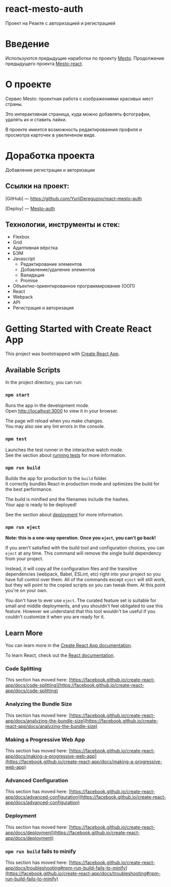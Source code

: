 # react-mesto-auth

Проект на Реакте с авторизацией и регистрацией
# Введение

Используются предыдущие наработки по проекту [Mesto](https://github.com/YuriiDereguzov/mesto "Ссылка на GitHub").
Продолжение предыдущего проекта [Mesto-react](https://github.com/YuriiDereguzov/mesto-react "Ссылка на GitHub").
# О проекте

Сервис Mesto: проектная работа с изображениями красивых мест страны.

Это интерактивная страница, куда можно добавлять фотографии, удалять их и ставить лайки.

В проекте имеется возможность редактированния профиля и просмотра карточек в увеличеном виде.

# Доработка проекта
Добавление регистрации и авторизации

## Ссылки на проект:

[GitHub] — https://github.com/YuriiDereguzov/react-mesto-auth

[Deploy] — [Mesto-auth](https://yuriidereguzov.github.io/react-mesto-auth "Ссылка на сайт")

## Технологии, инструменты и стек:

<ul>
  <li>Flexbox</li>
  <li>Grid</li>
  <li>Адаптивная вёрстка</li>
  <li>БЭМ</li>
  <li>Javascript
    <ul>
      <li>Редактирование элементов</li>
      <li>Добавление/удаление элементов</li>
      <li>Валидация</li>
      <li>Promise</li>
    </ul>
  </li>
  <li>Объектно-ориентированное программирование (ООП)</li>
  <li>React</li>
  <li>Webpack</li>
  <li>API</li>
  <li>Регистрация и авторизация</li>
</ul>


# Getting Started with Create React App

This project was bootstrapped with [Create React App](https://github.com/facebook/create-react-app).

## Available Scripts

In the project directory, you can run:

### `npm start`

Runs the app in the development mode.\
Open [http://localhost:3000](http://localhost:3000) to view it in your browser.

The page will reload when you make changes.\
You may also see any lint errors in the console.

### `npm test`

Launches the test runner in the interactive watch mode.\
See the section about [running tests](https://facebook.github.io/create-react-app/docs/running-tests) for more information.

### `npm run build`

Builds the app for production to the `build` folder.\
It correctly bundles React in production mode and optimizes the build for the best performance.

The build is minified and the filenames include the hashes.\
Your app is ready to be deployed!

See the section about [deployment](https://facebook.github.io/create-react-app/docs/deployment) for more information.

### `npm run eject`

**Note: this is a one-way operation. Once you `eject`, you can't go back!**

If you aren't satisfied with the build tool and configuration choices, you can `eject` at any time. This command will remove the single build dependency from your project.

Instead, it will copy all the configuration files and the transitive dependencies (webpack, Babel, ESLint, etc) right into your project so you have full control over them. All of the commands except `eject` will still work, but they will point to the copied scripts so you can tweak them. At this point you're on your own.

You don't have to ever use `eject`. The curated feature set is suitable for small and middle deployments, and you shouldn't feel obligated to use this feature. However we understand that this tool wouldn't be useful if you couldn't customize it when you are ready for it.

## Learn More

You can learn more in the [Create React App documentation](https://facebook.github.io/create-react-app/docs/getting-started).

To learn React, check out the [React documentation](https://reactjs.org/).

### Code Splitting

This section has moved here: [https://facebook.github.io/create-react-app/docs/code-splitting](https://facebook.github.io/create-react-app/docs/code-splitting)

### Analyzing the Bundle Size

This section has moved here: [https://facebook.github.io/create-react-app/docs/analyzing-the-bundle-size](https://facebook.github.io/create-react-app/docs/analyzing-the-bundle-size)

### Making a Progressive Web App

This section has moved here: [https://facebook.github.io/create-react-app/docs/making-a-progressive-web-app](https://facebook.github.io/create-react-app/docs/making-a-progressive-web-app)

### Advanced Configuration

This section has moved here: [https://facebook.github.io/create-react-app/docs/advanced-configuration](https://facebook.github.io/create-react-app/docs/advanced-configuration)

### Deployment

This section has moved here: [https://facebook.github.io/create-react-app/docs/deployment](https://facebook.github.io/create-react-app/docs/deployment)

### `npm run build` fails to minify

This section has moved here: [https://facebook.github.io/create-react-app/docs/troubleshooting#npm-run-build-fails-to-minify](https://facebook.github.io/create-react-app/docs/troubleshooting#npm-run-build-fails-to-minify)
